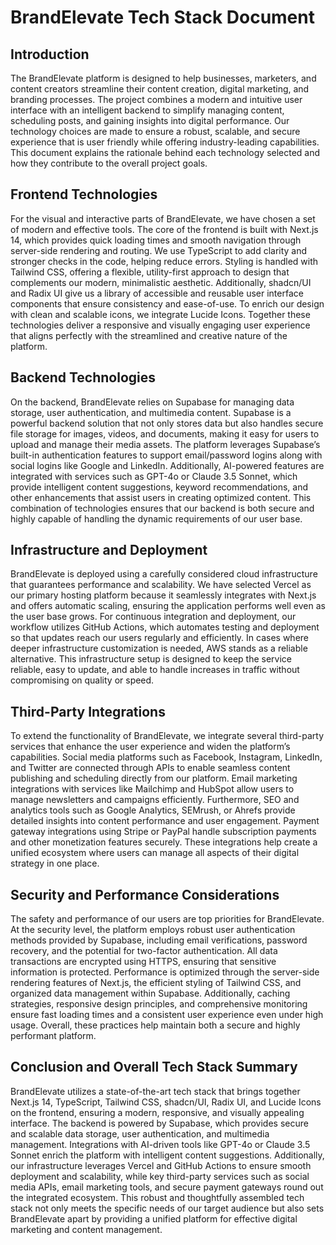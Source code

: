 # BrandElevate Tech Stack Document

## Introduction

The BrandElevate platform is designed to help businesses, marketers, and content creators streamline their content creation, digital marketing, and branding processes. The project combines a modern and intuitive user interface with an intelligent backend to simplify managing content, scheduling posts, and gaining insights into digital performance. Our technology choices are made to ensure a robust, scalable, and secure experience that is user friendly while offering industry-leading capabilities. This document explains the rationale behind each technology selected and how they contribute to the overall project goals.

## Frontend Technologies

For the visual and interactive parts of BrandElevate, we have chosen a set of modern and effective tools. The core of the frontend is built with Next.js 14, which provides quick loading times and smooth navigation through server-side rendering and routing. We use TypeScript to add clarity and stronger checks in the code, helping reduce errors. Styling is handled with Tailwind CSS, offering a flexible, utility-first approach to design that complements our modern, minimalistic aesthetic. Additionally, shadcn/UI and Radix UI give us a library of accessible and reusable user interface components that ensure consistency and ease-of-use. To enrich our design with clean and scalable icons, we integrate Lucide Icons. Together these technologies deliver a responsive and visually engaging user experience that aligns perfectly with the streamlined and creative nature of the platform.

## Backend Technologies

On the backend, BrandElevate relies on Supabase for managing data storage, user authentication, and multimedia content. Supabase is a powerful backend solution that not only stores data but also handles secure file storage for images, videos, and documents, making it easy for users to upload and manage their media assets. The platform leverages Supabase’s built-in authentication features to support email/password logins along with social logins like Google and LinkedIn. Additionally, AI-powered features are integrated with services such as GPT-4o or Claude 3.5 Sonnet, which provide intelligent content suggestions, keyword recommendations, and other enhancements that assist users in creating optimized content. This combination of technologies ensures that our backend is both secure and highly capable of handling the dynamic requirements of our user base.

## Infrastructure and Deployment

BrandElevate is deployed using a carefully considered cloud infrastructure that guarantees performance and scalability. We have selected Vercel as our primary hosting platform because it seamlessly integrates with Next.js and offers automatic scaling, ensuring the application performs well even as the user base grows. For continuous integration and deployment, our workflow utilizes GitHub Actions, which automates testing and deployment so that updates reach our users regularly and efficiently. In cases where deeper infrastructure customization is needed, AWS stands as a reliable alternative. This infrastructure setup is designed to keep the service reliable, easy to update, and able to handle increases in traffic without compromising on quality or speed.

## Third-Party Integrations

To extend the functionality of BrandElevate, we integrate several third-party services that enhance the user experience and widen the platform’s capabilities. Social media platforms such as Facebook, Instagram, LinkedIn, and Twitter are connected through APIs to enable seamless content publishing and scheduling directly from our platform. Email marketing integrations with services like Mailchimp and HubSpot allow users to manage newsletters and campaigns efficiently. Furthermore, SEO and analytics tools such as Google Analytics, SEMrush, or Ahrefs provide detailed insights into content performance and user engagement. Payment gateway integrations using Stripe or PayPal handle subscription payments and other monetization features securely. These integrations help create a unified ecosystem where users can manage all aspects of their digital strategy in one place.

## Security and Performance Considerations

The safety and performance of our users are top priorities for BrandElevate. At the security level, the platform employs robust user authentication methods provided by Supabase, including email verifications, password recovery, and the potential for two-factor authentication. All data transactions are encrypted using HTTPS, ensuring that sensitive information is protected. Performance is optimized through the server-side rendering features of Next.js, the efficient styling of Tailwind CSS, and organized data management within Supabase. Additionally, caching strategies, responsive design principles, and comprehensive monitoring ensure fast loading times and a consistent user experience even under high usage. Overall, these practices help maintain both a secure and highly performant platform.

## Conclusion and Overall Tech Stack Summary

BrandElevate utilizes a state-of-the-art tech stack that brings together Next.js 14, TypeScript, Tailwind CSS, shadcn/UI, Radix UI, and Lucide Icons on the frontend, ensuring a modern, responsive, and visually appealing interface. The backend is powered by Supabase, which provides secure and scalable data storage, user authentication, and multimedia management. Integrations with AI-driven tools like GPT-4o or Claude 3.5 Sonnet enrich the platform with intelligent content suggestions. Additionally, our infrastructure leverages Vercel and GitHub Actions to ensure smooth deployment and scalability, while key third-party services such as social media APIs, email marketing tools, and secure payment gateways round out the integrated ecosystem. This robust and thoughtfully assembled tech stack not only meets the specific needs of our target audience but also sets BrandElevate apart by providing a unified platform for effective digital marketing and content management.
